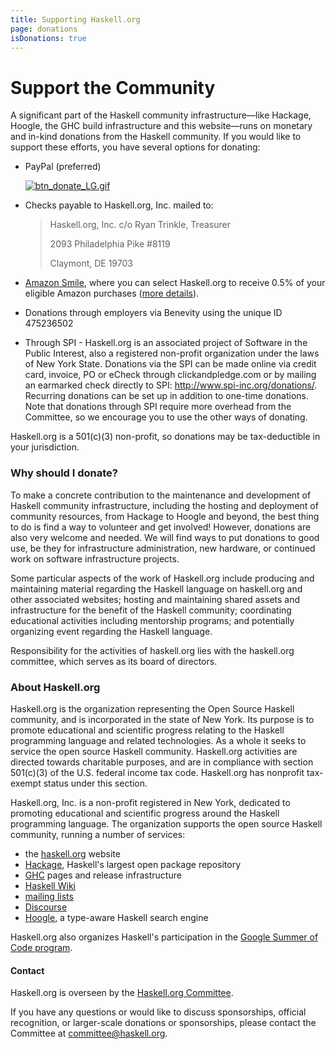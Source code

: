 ```yaml
---
title: Supporting Haskell.org
page: donations
isDonations: true
---
```


# Support the Community

A significant part of the Haskell community infrastructure—like Hackage, Hoogle, the GHC build infrastructure and this website—runs on monetary and in-kind donations from the Haskell community. If you would like to support these efforts, you have several options for donating:

  * PayPal (preferred)
  
      <a rel="nofollow" class="external text" href="https://www.paypal.com/cgi-bin/webscr?cmd=_s-xclick&amp;hosted_button_id=TED2EBG653TAN"><img src="https://www.paypalobjects.com/en_US/i/btn/btn_donate_LG.gif" alt="btn_donate_LG.gif"></a>
  
  * Checks payable to Haskell.org, Inc. mailed to:
  
    > Haskell.org, Inc. c/o Ryan Trinkle, Treasurer
    >
    > 2093 Philadelphia Pike #8119
    >
    > Claymont, DE 19703
  
  * [Amazon Smile][smile], where you can select Haskell.org to receive 0.5% of your eligible Amazon purchases ([more details][smile-details]).
  
  * Donations through employers via Benevity using the unique ID 475236502

  * Through SPI - Haskell.org is an associated project of Software in the Public Interest, also a registered non-profit organization under the laws of New York State. Donations via the SPI can be made online via credit card, invoice, PO or eCheck through clickandpledge.com or by mailing an earmarked check directly to SPI: http://www.spi-inc.org/donations/. Recurring donations can be set up in addition to one-time donations. Note that donations through SPI require more overhead from the Committee, so we encourage you to use the other ways of donating.

Haskell.org is a 501(c)(3) non-profit, so donations may be tax-deductible in your jurisdiction.

[smile]: https://smile.amazon.com
[smile-details]: https://smile.amazon.com/about

### Why should I donate?

To make a concrete contribution to the maintenance and development of Haskell community infrastructure, including the hosting and deployment of community resources, from Hackage to Hoogle and beyond, the best thing to do is find a way to volunteer and get involved! However, donations are also very welcome and needed. We will find ways to put donations to good use, be they for infrastructure administration, new hardware, or continued work on software infrastructure projects.

Some particular aspects of the work of Haskell.org include producing and maintaining material regarding the Haskell language on haskell.org and other associated websites; hosting and maintaining shared assets and infrastructure for the benefit of the Haskell community; coordinating educational activities including mentorship programs; and potentially organizing event regarding the Haskell language.

Responsibility for the activities of haskell.org lies with the haskell.org committee, which serves as its board of directors.

### About Haskell.org

Haskell.org is the organization representing the Open Source Haskell community, and is incorporated in the state of New York. Its purpose is to promote educational and scientific progress relating to the Haskell programming language and related technologies. As a whole it seeks to service the open source Haskell community. Haskell.org activities are directed towards charitable purposes, and are in compliance with section 501(c)(3) of the U.S. federal income tax code. Haskell.org has nonprofit tax-exempt status under this section.

Haskell.org, Inc. is a non-profit registered in New York, dedicated to promoting educational and scientific progress around the Haskell programming language. The organization supports the open source Haskell community, running a number of services:

  * the [haskell.org] website
  * [Hackage], Haskell's largest open package repository
  * [GHC] pages and release infrastructure
  * [Haskell Wiki][wiki]
  * [mailing lists][mailing]
  * [Discourse][discourse]
  * [Hoogle], a type-aware Haskell search engine
  
Haskell.org also organizes Haskell's participation in the [Google Summer of Code program][summer].

#### Contact

Haskell.org is overseen by the [Haskell.org Committee][committee].

If you have any questions or would like to discuss sponsorships, official recognition, or larger-scale donations or sponsorships, please contact the Committee at [committee@haskell.org][committee-email].

[haskell.org]: https://haskell.org
[Hackage]: https://hackage.haskell.org/
[GHC]: https://www.haskell.org/ghc/
[wiki]: https://wiki.haskell.org/Haskell
[mailing]: https://www.haskell.org/mailing-lists/
[discourse]: https://discourse.haskell.org
[Hoogle]: https://hoogle.haskell.org/
[summer]: https://summer.haskell.org/
[committee]: /haskell-org-committee
[committee-email]: mailto:committee@haskell.org
